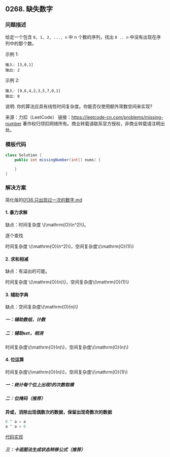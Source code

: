 <script src="https://cdn.bootcss.com/mathjax/2.7.7/MathJax.js?config=TeX-AMS-MML_HTMLorMML"></script>

## 0268. 缺失数字

### 问题描述

给定一个包含 `0, 1, 2, ..., n` 中 n 个数的序列，找出 `0 .. n` 中没有出现在序列中的那个数。

示例 1:

```
输入: [3,0,1]
输出: 2
```

示例 2:

```
输入: [9,6,4,2,3,5,7,0,1]
输出: 8
```

说明:
你的算法应具有线性时间复杂度。你能否仅使用额外常数空间来实现?

来源：力扣（LeetCode）
链接：https://leetcode-cn.com/problems/missing-number
著作权归领扣网络所有。商业转载请联系官方授权，非商业转载请注明出处。

### 模板代码
``` java
class Solution {
    public int missingNumber(int[] nums) {

    }
}
```

### 解决方案

简化版的[0136.只出现过一次的数字.md](0136.只出现过一次的数字.md)

#### 1. 暴力求解

缺点：时间复杂度 \\(\mathrm{O}(n^2)\\)。

逐个查找

时间复杂度 \\(\mathrm{O}(n^2)\\)，空间复杂度\\(\mathrm{O}(1)\\)


#### 2. 求和相减

缺点：有溢出的可能。

时间复杂度 \\(\mathrm{O}(n)\\)，空间复杂度\\(\mathrm{O}(1)\\)

#### 3. 辅助字典

缺点：空间复杂度\\(\mathrm{O}(n)\\)

##### 一：辅助数组，计数

##### 二：辅助set，相消

时间复杂度\\(\mathrm{O}(n)\\)，空间复杂度\\(\mathrm{O}(n)\\)

#### 4. 位运算

时间复杂度\\(\mathrm{O}(n)\\)，空间复杂度\\(\mathrm{O}(1)\\)

##### 一：统计每个位上出现1的次数取模

##### 二：位掩码（推荐）

**异或，消除出现偶数次的数据，保留出现奇数次的数据**

``` java
0 ^ a = a
a ^ a = 0
```


[代码实现](qu0268/solu4/Solution.java)


##### 三：卡诺图法生成状态转移公式（推荐）

